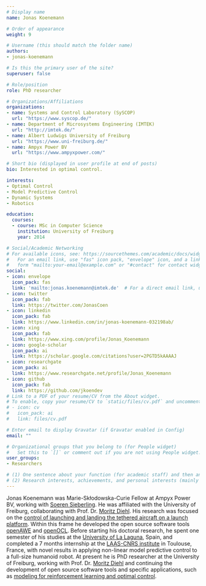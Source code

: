 ```yaml
---
# Display name
name: Jonas Koenemann

# Order of appearance
weight: 9

# Username (this should match the folder name)
authors:
- jonas-koenemann

# Is this the primary user of the site?
superuser: false

# Role/position
role: PhD researcher

# Organizations/Affiliations
organizations:
- name: Systems and Control Laboratory (SySCOP)
  url: "https://www.syscop.de/"
- name: Department of Microsystems Engineering (IMTEK)
  url: "http://imtek.de/"
- name: Albert Ludwigs University of Freiburg
  url: "https://www.uni-freiburg.de/"
- name: Ampyx Power BV
  url: "https://www.ampyxpower.com/"

# Short bio (displayed in user profile at end of posts)
bio: Interested in optimal control.

interests:
- Optimal Control
- Model Predictive Control
- Dynamic Systems
- Robotics

education:
  courses:
  - course: MSc in Computer Science
    institution: University of Freiburg
    year: 2014

# Social/Academic Networking
# For available icons, see: https://sourcethemes.com/academic/docs/widgets/#icons
#   For an email link, use "fas" icon pack, "envelope" icon, and a link in the
#   form "mailto:your-email@example.com" or "#contact" for contact widget.
social:
- icon: envelope
  icon_pack: fas
  link: 'mailto:jonas.koenemann@imtek.de'  # For a direct email link, use "mailto:test@example.org".
- icon: twitter
  icon_pack: fab
  link: https://twitter.com/JonasCoen
- icon: linkedin
  icon_pack: fab
  link: https://www.linkedin.com/in/jonas-koenemann-032198ab/
- icon: xing
  icon_pack: fab
  link: https://www.xing.com/profile/Jonas_Koenemann
- icon: google-scholar
  icon_pack: ai
  link: https://scholar.google.com/citations?user=2PGTD5kAAAAJ
- icon: researchgate
  icon_pack: ai
  link: https://www.researchgate.net/profile/Jonas_Koenemann
- icon: github
  icon_pack: fab
  link: https://github.com/jkoendev
# Link to a PDF of your resume/CV from the About widget.
# To enable, copy your resume/CV to `static/files/cv.pdf` and uncomment the lines below.  
# - icon: cv
#   icon_pack: ai
#   link: files/cv.pdf

# Enter email to display Gravatar (if Gravatar enabled in Config)
email: ""

# Organizational groups that you belong to (for People widget)
#   Set this to `[]` or comment out if you are not using People widget.  
user_groups:
- Researchers

# (1) One sentence about your function (for academic staff) and then another sentence about your role(s) within the training network
# (2) Research interests, achievements, and personal interests (mainly for researchers)
---
```


Jonas Koenemann was Marie-Skłodowska-Curie Fellow at Ampyx Power BV, working with [Soeren Sieberling](/authors/soeren-sieberling). He was affiliated with the University of Freiburg, collaborating with Prof. Dr. [Moritz Diehl](/authors/moritz-diehl/). His research was focused on the [control of launching and landing the tethered aircraft on a launch platform](/project/esr09/). Within this frame he developed the open source software tools [openAWE](https://github.com/openawe/openawe) and [openOCL](https://openocl.org/). Before starting his doctoral research, he spent one semester of his studies at the [University of La Laguna](https://www.ull.es/en/), Spain, and completed a 7 months internship at the [LAAS-CNRS institute](https://www.laas.fr/public/en) in Toulouse, France, with novel results in applying non-linear model predictive control to a full-size humanoid robot. At present he is PhD researcher at the University of Freiburg, working with Prof. Dr. [Moritz Diehl](/authors/moritz-diehl/) and continuing the development of open source software tools and specific applications, such as [modeling for reinforcement learning and optimal control](https://medium.com/@JonasCoen/modeling-for-reinforcement-learning-and-optimal-control-double-pendulum-on-a-cart-394f46b7ec7e).
